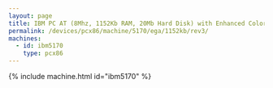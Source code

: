 ```yaml
---
layout: page
title: IBM PC AT (8Mhz, 1152Kb RAM, 20Mb Hard Disk) with Enhanced Color Display
permalink: /devices/pcx86/machine/5170/ega/1152kb/rev3/
machines:
  - id: ibm5170
    type: pcx86
---
```


{% include machine.html id="ibm5170" %}
